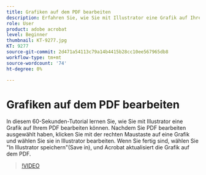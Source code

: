 ```yaml
---
title: Grafiken auf dem PDF bearbeiten
description: Erfahren Sie, wie Sie mit Illustrator eine Grafik auf Ihrem PDF bearbeiten
role: User
product: adobe acrobat
level: Beginner
thumbnail: KT-9277.jpg
KT: 9277
source-git-commit: 2d471a54113c79a14b4415b28cc10ee567965db8
workflow-type: tm+mt
source-wordcount: '74'
ht-degree: 0%

---
```


# Grafiken auf dem PDF bearbeiten

In diesem 60-Sekunden-Tutorial lernen Sie, wie Sie mit Illustrator eine Grafik auf Ihrem PDF bearbeiten können. Nachdem Sie PDF bearbeiten ausgewählt haben, klicken Sie mit der rechten Maustaste auf eine Grafik und wählen Sie sie in Illustrator bearbeiten. Wenn Sie fertig sind, wählen Sie &quot;In Illustrator speichern&quot;(Save in), und Acrobat aktualisiert die Grafik auf dem PDF.

>[!VIDEO](https://video.tv.adobe.com/v/338277?hidetitle=true)
